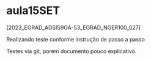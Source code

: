 # aula15SET
[2023_EGRAD_ADSIS9GA-53_EGRAD_NGER100_027]

Realizando teste conforme instrução de passo a passo

Testes via git, porem documento pouco explicativo.
